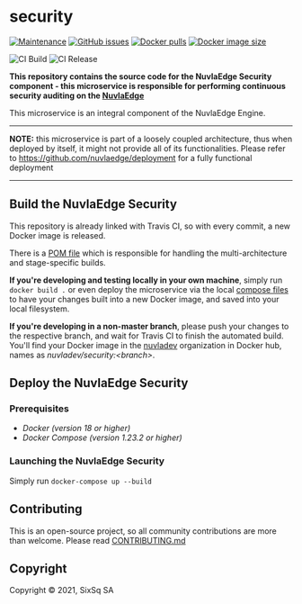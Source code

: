 # security

[![Maintenance](https://img.shields.io/badge/Maintained%3F-yes-green.svg?style=for-the-badge)](https://github.com/nuvlaedge/security/graphs/commit-activity)
[![GitHub issues](https://img.shields.io/github/issues/nuvlaedge/security?style=for-the-badge&logo=github&logoColor=white)](https://github.com/nuvlaedge/security/issues/)
[![Docker pulls](https://img.shields.io/docker/pulls/nuvlaedge/security?style=for-the-badge&logo=Docker&logoColor=white)](https://cloud.docker.com/u/nuvlaedge/repository/docker/nuvlaedge/security)
[![Docker image size](https://img.shields.io/docker/image-size/nuvladev/security/main?logo=docker&logoColor=white&style=for-the-badge)](https://cloud.docker.com/u/nuvlaedge/repository/docker/nuvlaedge/security)

![CI Build](https://github.com/nuvlaedge/security/actions/workflows/main.yml/badge.svg)
![CI Release](https://github.com/nuvlaedge/security/actions/workflows/release.yml/badge.svg)

**This repository contains the source code for the NuvlaEdge Security component - this microservice is responsible for performing continuous security auditing on the [NuvlaEdge](https://sixsq.com/nuvlaedge)**

This microservice is an integral component of the NuvlaEdge Engine.

---

**NOTE:** this microservice is part of a loosely coupled architecture, thus when deployed by itself, it might not provide all of its functionalities. Please refer to https://github.com/nuvlaedge/deployment for a fully functional deployment

---

## Build the NuvlaEdge Security

This repository is already linked with Travis CI, so with every commit, a new Docker image is released.

There is a [POM file](pom.xml) which is responsible for handling the multi-architecture and stage-specific builds.

**If you're developing and testing locally in your own machine**, simply run `docker build .` or even deploy the microservice via the local [compose files](docker-compose.yml) to have your changes built into a new Docker image, and saved into your local filesystem.

**If you're developing in a non-master branch**, please push your changes to the respective branch, and wait for Travis CI to finish the automated build. You'll find your Docker image in the [nuvladev](https://hub.docker.com/u/nuvladev) organization in Docker hub, names as _nuvladev/security:\<branch\>_.

## Deploy the NuvlaEdge Security

### Prerequisites

 - *Docker (version 18 or higher)*
 - *Docker Compose (version 1.23.2 or higher)*

### Launching the NuvlaEdge Security

Simply run `docker-compose up --build`


## Contributing

This is an open-source project, so all community contributions are more than welcome. Please read [CONTRIBUTING.md](CONTRIBUTING.md)

## Copyright

Copyright &copy; 2021, SixSq SA
